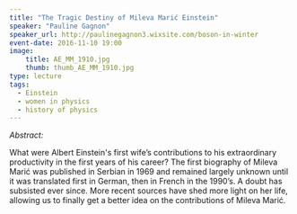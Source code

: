 ```yaml
---
title: "The Tragic Destiny of Mileva Marić Einstein"
speaker: "Pauline Gagnon"
speaker_url: http://paulinegagnon3.wixsite.com/boson-in-winter
event-date: 2016-11-10 19:00
image:
    title: AE_MM_1910.jpg
    thumb: thumb_AE_MM_1910.jpg
type: lecture
tags:
  - Einstein
  - women in physics
  - history of physics
---
```

*Abstract:*

What were Albert Einstein's first wife’s contributions to his extraordinary productivity in the first years of his career? The first biography of Mileva Marić was published in Serbian in 1969 and remained largely unknown until it was translated first in German, then in French in the 1990’s. A doubt has subsisted ever since. More recent sources have shed more light on her life, allowing us to finally get a better idea on the contributions of Mileva Marić.
